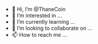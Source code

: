 - 👋 Hi, I’m @ThaneCoin
- 👀 I’m interested in ...
- 🌱 I’m currently learning ...
- 💞️ I’m looking to collaborate on ...
- 📫 How to reach me ...

<!---
ThaneCoin/ThaneCoin is a ✨ special ✨ repository because its `README.md` (this file) appears on your GitHub profile.
You can click the Preview link to take a look at your changes.
--->
